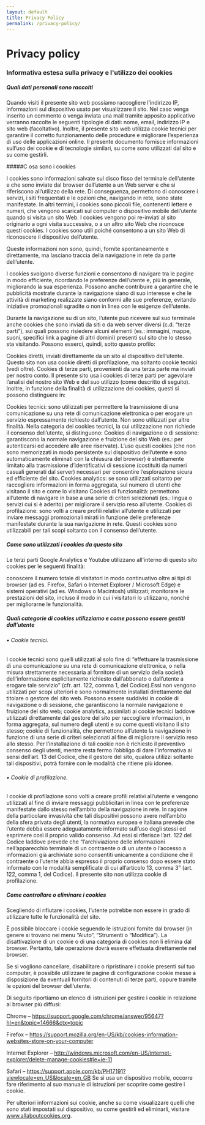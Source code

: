 ```yaml
---
layout: default
title: Privacy Policy
permalink: /privacy-policy/
---
```


# Privacy policy

### Informativa estesa sulla privacy e l'utilizzo dei cookies

 
##### Quali dati personali sono raccolti

Quando visiti il presente sito web possiamo raccogliere l’indirizzo IP, informazioni sul dispositivo usato per visualizzare il sito.
Nel caso venga inserito un commento o venga inviata una mail tramite apposito applicativo verranno raccolte le seguenti tipologie di dati: nome, email, indirizzo IP e sito web (facoltativo).
Inoltre, il presente sito web utilizza cookie tecnici per garantire il corretto funzionamento delle procedure e migliorare l’esperienza di uso delle applicazioni online. Il presente documento fornisce informazioni sull’uso dei cookie e di tecnologie similari, su come sono utilizzati dal sito e su come gestirli.

#####C osa sono i cookies

I cookies sono informazioni salvate sul disco fisso del terminale dell’utente e che sono inviate dal browser dell’utente a un Web server e che si riferiscono all’utilizzo della rete. Di conseguenza, permettono di conoscere i servizi, i siti frequentati e le opzioni che, navigando in rete, sono state manifestate. In altri termini, i cookies sono piccoli file, contenenti lettere e numeri, che vengono scaricati sul computer o dispositivo mobile dell’utente quando si visita un sito Web. I cookies vengono poi re-inviati al sito originario a ogni visita successiva, o a un altro sito Web che riconosce questi cookies. I cookies sono utili poiché consentono a un sito Web di riconoscere il dispositivo dell’utente.

Queste informazioni non sono, quindi, fornite spontaneamente e direttamente, ma lasciano traccia della navigazione in rete da parte dell’utente.

I cookies svolgono diverse funzioni e consentono di navigare tra le pagine in modo efficiente, ricordando le preferenze dell’utente e, più in generale, migliorando la sua esperienza. Possono anche contribuire a garantire che le pubblicità mostrate durante la navigazione siano di suo interesse e che le attività di marketing realizzate siano conformi alle sue preferenze, evitando iniziative promozionali sgradite o non in linea con le esigenze dell’utente.

Durante la navigazione su di un sito, l’utente può ricevere sul suo terminale anche cookies che sono inviati da siti o da web server diversi (c.d. “terze parti”), sui quali possono risiedere alcuni elementi (es.: immagini, mappe, suoni, specifici link a pagine di altri domini) presenti sul sito che lo stesso sta visitando. Possono esserci, quindi, sotto questo profilo:

Cookies diretti, inviati direttamente da un sito al dispositivo dell’utente. Questo sito non usa cookie diretti di profilazione, ma soltanto cookie tecnici (vedi oltre).
Cookies di terze parti, provenienti da una terza parte ma inviati per nostro conto. Il presente sito usa i cookies di terze parti per agevolare l’analisi del nostro sito Web e del suo utilizzo (come descritto di seguito).
Inoltre, in funzione della finalità di utilizzazione dei cookies, questi si possono distinguere in:

Cookies tecnici: sono utilizzati per permettere la trasmissione di una comunicazione su una rete di comunicazione elettronica o per erogare un servizio espressamente richiesto dall’utente. Non sono utilizzati per altre finalità. Nella categoria dei cookies tecnici, la cui utilizzazione non richiede il consenso dell’utente, si distinguono:
Cookies di navigazione o di sessione: garantiscono la normale navigazione e fruizione del sito Web (es.: per autenticarsi ed accedere alle aree riservate). L’uso questi cookies (che non sono memorizzati in modo persistente sul dispositivo dell’utente e sono automaticamente eliminati con la chiusura del browser) è strettamente limitato alla trasmissione d’identificativi di sessione (costituiti da numeri casuali generati dal server) necessari per consentire l’esplorazione sicura ed efficiente del sito.
Cookies analytics: se sono utilizzati soltanto per raccogliere informazioni in forma aggregata, sul numero di utenti che visitano il sito e come lo visitano
Cookies di funzionalità: permettono all’utente di navigare in base a una serie di criteri selezionati (es.: lingua o servizi cui si è aderito) per migliorare il servizio reso all’utente.
Cookies di profilazione: sono volti a creare profili relativi all’utente e utilizzati per inviare messaggi promozionali mirati in funzione delle preferenze manifestate durante la sua navigazione in rete. Questi cookies sono utilizzabili per tali scopi soltanto con il consenso dell’utente.
 

##### Come sono utilizzati i cookies da questo sito

Le terzi parti Google Analytics e Youtube utilizzano all'interno di questo sito cookies per le seguenti finalità:

conoscere il numero totale di visitatori in modo continuativo oltre ai tipi di browser (ad es. Firefox, Safari o Internet Explorer / Microsoft Edge) e sistemi operativi (ad es. Windows o Macintosh) utilizzati;
monitorare le prestazioni del sito, incluso il modo in cui i visitatori lo utilizzano, nonché per migliorarne le funzionalità.
 

##### Quali categorie di cookies utilizziamo e come possono essere gestiti dall’utente

###### • Cookie tecnici.
I cookie tecnici sono quelli utilizzati al solo fine di “effettuare la trasmissione di una comunicazione su una rete di comunicazione elettronica, o nella misura strettamente necessaria al fornitore di un servizio della società dell’informazione esplicitamente richiesto dall’abbonato o dall’utente a erogare tale servizio” (cfr. art. 122, comma 1, del Codice).Essi non vengono utilizzati per scopi ulteriori e sono normalmente installati direttamente dal titolare o gestore del sito web. Possono essere suddivisi in cookie di navigazione o di sessione, che garantiscono la normale navigazione e fruizione del sito web; cookie analytics, assimilati ai cookie tecnici laddove utilizzati direttamente dal gestore del sito per raccogliere informazioni, in forma aggregata, sul numero degli utenti e su come questi visitano il sito stesso; cookie di funzionalità, che permettono all’utente la navigazione in funzione di una serie di criteri selezionati al fine di migliorare il servizio reso allo stesso. Per l’installazione di tali cookie non è richiesto il preventivo consenso degli utenti, mentre resta fermo l’obbligo di dare l’informativa ai sensi dell’art. 13 del Codice, che il gestore del sito, qualora utilizzi soltanto tali dispositivi, potrà fornire con le modalità che ritiene più idonee.

###### • Cookie di profilazione.
I cookie di profilazione sono volti a creare profili relativi all’utente e vengono utilizzati al fine di inviare messaggi pubblicitari in linea con le preferenze manifestate dallo stesso nell’ambito della navigazione in rete. In ragione della particolare invasività che tali dispositivi possono avere nell’ambito della sfera privata degli utenti, la normativa europea e italiana prevede che l’utente debba essere adeguatamente informato sull’uso degli stessi ed esprimere così il proprio valido consenso. Ad essi si riferisce l’art. 122 del Codice laddove prevede che “l’archiviazione delle informazioni nell’apparecchio terminale di un contraente o di un utente o l’accesso a informazioni già archiviate sono consentiti unicamente a condizione che il contraente o l’utente abbia espresso il proprio consenso dopo essere stato informato con le modalità semplificate di cui all’articolo 13, comma 3” (art. 122, comma 1, del Codice). Il presente sito non utilizza cookie di profilazione.

 

##### Come controllare o eliminare i cookies

Scegliendo di rifiutare i cookies, l’utente potrebbe non essere in grado di utilizzare tutte le funzionalità del sito.

È possibile bloccare i cookie seguendo le istruzioni fornite dal browser (in genere si trovano nei menu “Aiuto”, “Strumenti o “Modifica”). La disattivazione di un cookie o di una categoria di cookies non li elimina dal browser. Pertanto, tale operazione dovrà essere effettuata direttamente nel browser.

Se si vogliono cancellare, disabilitare o ripristinare i cookie presenti sul tuo computer, è possibile utilizzare le pagine di configurazione cookie messe a disposizione da eventuali fornitori di contenuti di terze parti, oppure tramite le opzioni del browser dell’utente.

Di seguito riportiamo un elenco di istruzioni per gestire i cookie in relazione ai browser più diffusi:

Chrome – https://support.google.com/chrome/answer/95647?hl=en&topic=14666&ctx=topic
 
Firefox – https://support.mozilla.org/en-US/kb/cookies-information-websites-store-on-your-computer
 
Internet Explorer – http://windows.microsoft.com/en-US/internet-explorer/delete-manage-cookies#ie=ie-11
 
Safari – https://support.apple.com/kb/PH17191?viewlocale=en_US&locale=en_GB
Se si usa un dispositivo mobile, occorre fare riferimento al suo manuale di istruzioni per scoprire come gestire i cookie.

Per ulteriori informazioni sui cookie, anche su come visualizzare quelli che sono stati impostati sul dispositivo, su come gestirli ed eliminarli, visitare www.allaboutcookies.org.
